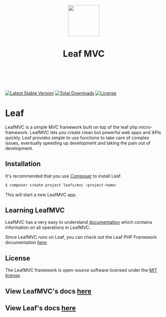 <p align="center">
    <br><br>
    <img src="https://leaf-docs.netlify.com/images/logo.png" height="100"/>
    <h1 align="center">Leaf MVC</h1>
    <br>
    <br><br><br>
</p>


[![Latest Stable Version](https://poser.pugx.org/leafs/leaf/v/stable)](https://packagist.org/packages/leafs/mvc)
[![Total Downloads](https://poser.pugx.org/leafs/leaf/downloads)](https://packagist.org/packages/leafs/mvc)
[![License](https://poser.pugx.org/leafs/leaf/license)](https://packagist.org/packages/leafs/mvc)


# Leaf
LeafMVC is a simple MVC framework built on top of the leaf php micro-framework. LeafMVC lets you create clean but powerful web apps and APIs quickly. Leaf provides simple to use functions to take care of complex issues, eventually speeding up development and taking the pain out of development.

## Installation

It's recommended that you use [Composer](https://getcomposer.org/) to install Leaf.

```bash
$ composer create project leafs/mvc <project-name>
```

This will start a new LeafMVC app.


## Learning LeafMVC

LeafMVC has a very easy to understand [documentation](https://leafmvc.netlify.com/) which contains information on all operations in LeafMVC.

Since LeafMVC runs on Leaf, you can check out the Leaf PHP Framework documentation [here](https://leaf-docs.netlify.com).


## License

The LeafMVC framework is open-source software licensed under the [MIT license](https://opensource.org/licenses/MIT).


## View LeafMVC's docs [here](https://leafmvc.netlify.com/)
## View Leaf's docs [here](https://leaf-docs.netlify.com/)
